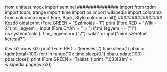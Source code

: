 from unittest.mock import sentinel
############### import
from tqdm import tqdm, trange
import time
import os
import wikipedia 
import colorama
from colorama import Fore, Back, Style
colorama.init()
################ Kezdő oldal
print (Fore.GREEN + "Számolás - 1")
print (Fore.RED + "Wiki - 2")
mi_legyem = input (Fore.CYAN + " > ")
if mi_legyem == ("1"):
    os.system('calc')
if mi_legyem == ("2"):
        wiki2 = input("mire szeretnél keresni?")
        
if wiki2 == wiki2:
    print (Fore.RED + 'keresés...')
    time.sleep(1)
    pbar = tqdm(total=100)
    for i in range(10):
        time.sleep(0.1)
        pbar.update(100)
        pbar.close()
    print (Fore.GREEN + 'Találat:')
    print ('\033[31m' + wikipedia.page(wiki2))
